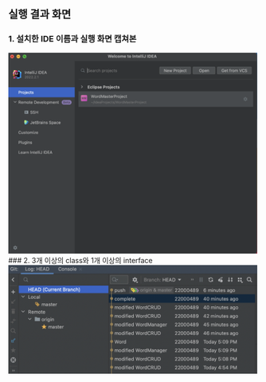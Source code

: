 ## 실행 결과 화면
### 1. 설치한 IDE 이름과 실행 화면 캡쳐본
<img src="https://github.com/22000489/WordMasterProject/blob/main/screenshots/1.png?raw=true" width="500">
### 2. 3개 이상의 class와 1개 이상의 interface
<img src="https://github.com/22000489/WordMasterProject/blob/main/screenshots/2.png?raw=true" width="500">
